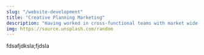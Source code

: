 ```yaml
---
slug: "/website-development"
title: "Creative Planning Marketing"
description: "Having worked in cross-functional teams with market wide partnerships, we are proud to be…"
img: https://source.unsplash.com/random
---
```


fdsafjdksla;fjdsla
